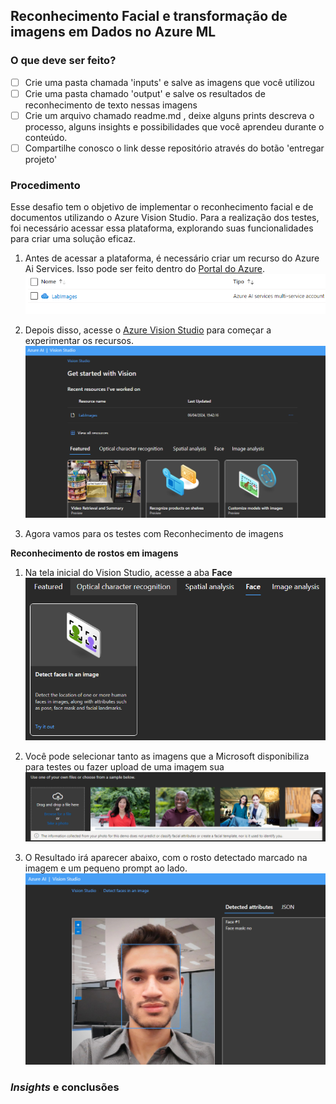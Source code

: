 ## Reconhecimento Facial e transformação de imagens em Dados no Azure ML

### O que deve ser feito?
- [ ] Crie uma pasta chamada 'inputs' e salve as imagens que você utilizou
- [ ] Crie uma pasta chamado 'output' e salve os resultados de reconhecimento de texto nessas imagens
- [ ] Crie um arquivo chamado readme.md , deixe alguns prints descreva o processo, alguns insights e possibilidades que você aprendeu durante o conteúdo.
- [ ] Compartilhe conosco o link desse repositório através do botão 'entregar projeto'

### Procedimento

Esse desafio tem o objetivo de implementar o reconhecimento facial e de documentos utilizando o Azure Vision Studio. Para a realização dos testes, foi necessário acessar essa plataforma, explorando suas funcionalidades para criar uma solução eficaz.

1. Antes de acessar a plataforma, é necessário criar um recurso do Azure Ai Services. Isso pode ser feito dentro do [Portal do Azure](https://portal.azure.com/#home).
![alt text](../images/RecursoNoPortal.png)

2. Depois disso, acesse o [Azure Vision Studio](https://portal.vision.cognitive.azure.com/gallery/featured) para começar a experimentar os recursos.
![alt text](../images/HomeVisionStudio.png)

3. Agora vamos para os testes com Reconhecimento de imagens

**Reconhecimento de rostos em imagens**

1. Na tela inicial do Vision Studio, acesse a aba **Face**
![alt text](../images/Gallerie1.png)

2. Você pode selecionar tanto as imagens que a Microsoft disponibiliza para testes ou fazer upload de uma imagem sua
![alt text](../images/ImageSelection.png)

3. O Resultado irá aparecer abaixo, com o rosto detectado marcado na imagem e um pequeno prompt ao lado.
![Resultado do Face detection](../images/FaceDetection.png)

### *Insights* e conclusões